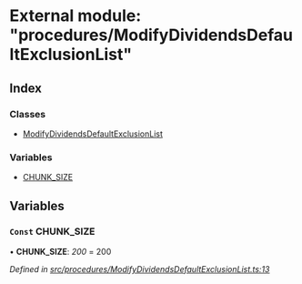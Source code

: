# External module: "procedures/ModifyDividendsDefaultExclusionList"

## Index

### Classes

- [ModifyDividendsDefaultExclusionList](../classes/_procedures_modifydividendsdefaultexclusionlist_.modifydividendsdefaultexclusionlist.md)

### Variables

- [CHUNK_SIZE](_procedures_modifydividendsdefaultexclusionlist_.md#const-chunk_size)

## Variables

### `Const` CHUNK_SIZE

• **CHUNK_SIZE**: _200_ = 200

_Defined in [src/procedures/ModifyDividendsDefaultExclusionList.ts:13](https://github.com/PolymathNetwork/polymath-sdk/blob/c47ae7a/src/procedures/ModifyDividendsDefaultExclusionList.ts#L13)_
